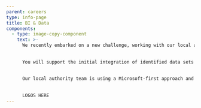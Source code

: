 ```yaml
---
parent: careers
type: info-page
title: BI & Data
components:
  - type: image-copy-component
    text: >-
      We recently embarked on a new challenge, working with our local authority as they look to improve the access and confidence that residentsand members have to technology. We’re ensuring that people are able to access high-quality services through digital and technology channels. It’s an ambitious programme and one that we’re proud to be part of.It’s a high-profile project and it will play a big role in delivering key initiatives in Cornwall over the next few years. At the heart of the project is data. There are over 800 different data sources coming through in various different formats. We’re helping to understand and organise the data and make it available to the people who can use it to make a difference.      
      
      
      You will support the initial integration of identified data sets ranging from internal sources systems to external data feeds into a cloud based relational enterprise data warehouse. Working with the business to identify and produce management information from this centralised data store using a range of data visualisation tools. The delivery is primarily supported by a Microsoft first approach. Considerations must be given to the initiation, formation and standardisation of best practices to support ETL procedures, data quality measurement, data retention, master data management and role management.
      
      
      Our local authority team is using a Microsoft-first approach and the tech stack includes:
      
      
      LOGOS HERE
---
```

